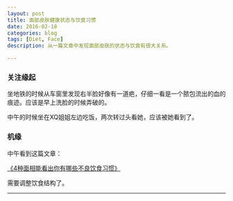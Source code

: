 ```yaml
---
layout: post
title: 面部皮肤健康状态与饮食习惯
date: 2016-02-18
categories: blog
tags: [Diet, Face]
description: 从一篇文章中发现面部皮肤的状态与饮食有很大关系。

---
```


### 关注缘起

坐地铁的时候从车窗里发现右半脸好像有一道疤，仔细一看是一个脓包流出的血的痕迹。应该是早上洗脸的时候弄破的。

中午的时候坐在XQ姐姐左边吃饭，两次转过头看她，应该被她看到了。

### 机缘

中午看到这篇文章：

[《4种面相能看出你有哪些不良饮食习惯》](http://kexuehome.com/articles/201602112487.html)

需要调整饮食结构了。



---










